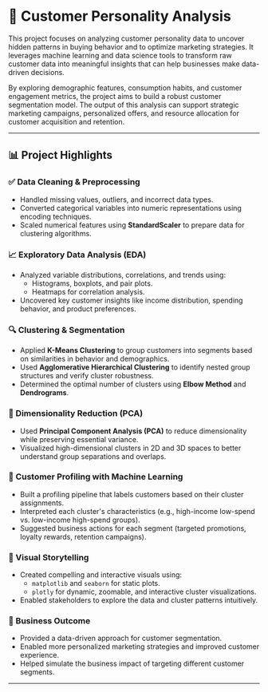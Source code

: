 # 🧠 Customer Personality Analysis

This project focuses on analyzing customer personality data to uncover hidden patterns in buying behavior and to optimize marketing strategies. It leverages machine learning and data science tools to transform raw customer data into meaningful insights that can help businesses make data-driven decisions.

By exploring demographic features, consumption habits, and customer engagement metrics, the project aims to build a robust customer segmentation model. The output of this analysis can support strategic marketing campaigns, personalized offers, and resource allocation for customer acquisition and retention.

---

## 📊 Project Highlights

### ✅ Data Cleaning & Preprocessing
- Handled missing values, outliers, and incorrect data types.
- Converted categorical variables into numeric representations using encoding techniques.
- Scaled numerical features using **StandardScaler** to prepare data for clustering algorithms.

### 📈 Exploratory Data Analysis (EDA)
- Analyzed variable distributions, correlations, and trends using:
  - Histograms, boxplots, and pair plots.
  - Heatmaps for correlation analysis.
- Uncovered key customer insights like income distribution, spending behavior, and product preferences.

### 🔍 Clustering & Segmentation
- Applied **K-Means Clustering** to group customers into segments based on similarities in behavior and demographics.
- Used **Agglomerative Hierarchical Clustering** to identify nested group structures and verify cluster robustness.
- Determined the optimal number of clusters using **Elbow Method** and **Dendrograms**.

### 🔄 Dimensionality Reduction (PCA)
- Used **Principal Component Analysis (PCA)** to reduce dimensionality while preserving essential variance.
- Visualized high-dimensional clusters in 2D and 3D spaces to better understand group separations and overlaps.

### 🧠 Customer Profiling with Machine Learning
- Built a profiling pipeline that labels customers based on their cluster assignments.
- Interpreted each cluster's characteristics (e.g., high-income low-spend vs. low-income high-spend groups).
- Suggested business actions for each segment (targeted promotions, loyalty rewards, retention campaigns).

### 🎨 Visual Storytelling
- Created compelling and interactive visuals using:
  - `matplotlib` and `seaborn` for static plots.
  - `plotly` for dynamic, zoomable, and interactive cluster visualizations.
- Enabled stakeholders to explore the data and cluster patterns intuitively.

### 📌 Business Outcome
- Provided a data-driven approach for customer segmentation.
- Enabled more personalized marketing strategies and improved customer experience.
- Helped simulate the business impact of targeting different customer segments.

---

